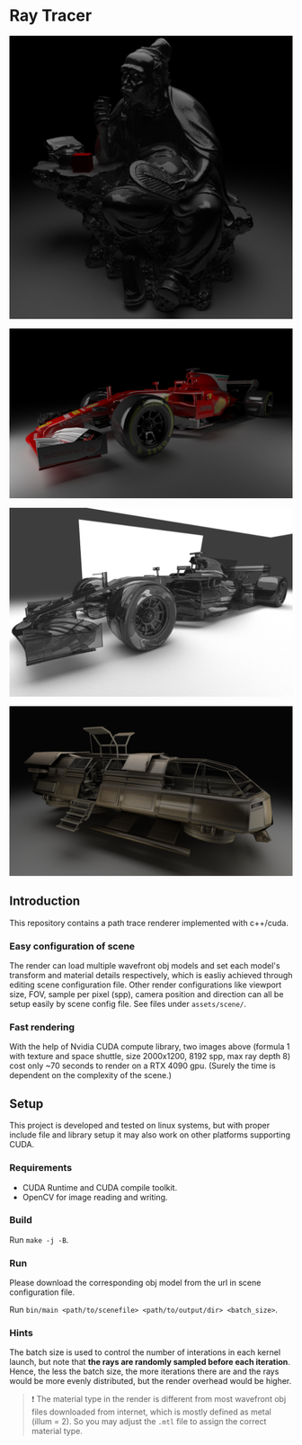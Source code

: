 # Ray Tracer

![luyu](figures/scene_luyu-output.png)

![formula1-texture](figures/scene_formula1-output.png)

![formula1-glass](figures/scene_formula1-output-refractive.png)

![space-shuttle](figures/scene_shuttle-output.png)

## Introduction

This repository contains a path trace renderer implemented with c++/cuda.

### Easy configuration of scene

The render can load multiple wavefront obj models and set each model's transform and material details respectively, which is easliy achieved through editing scene configuration file. Other render configurations like viewport size, FOV, sample per pixel (spp), camera position and direction can all be setup easily by scene config file. See files under `assets/scene/`.

### Fast rendering

With the help of Nvidia CUDA compute library, two images above (formula 1 with texture and space shuttle, size 2000x1200, 8192 spp, max ray depth 8) cost only ~70 seconds to render on a RTX 4090 gpu. (Surely the time is dependent on the complexity of the scene.)

## Setup

This project is developed and tested on linux systems, but with proper include file and library setup it may also work on other platforms supporting CUDA.

### Requirements

- CUDA Runtime and CUDA compile toolkit.
- OpenCV for image reading and writing.

### Build

Run `make -j -B`.

### Run

Please download the corresponding obj model from the url in scene configuration file.

Run `bin/main <path/to/scenefile> <path/to/output/dir> <batch_size>`. 

### Hints

The batch size is used to control the number of interations in each kernel launch, but note that **the rays are randomly sampled before each iteration**. Hence, the less the batch size, the more iterations there are and the rays would be more evenly distributed, but the render overhead would be higher.

> ❗️ The material type in the render is different from most wavefront obj files downloaded from internet, which is mostly defined as metal (illum = 2). So you may adjust the `.mtl` file to assign the correct material type.

